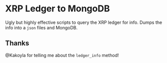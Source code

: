 # XRP Ledger to MongoDB

Ugly but highly effective scripts to query the XRP ledger for info. Dumps the info into a `json` files and MongoDB.

## Thanks

@Kakoyla for telling me about the `ledger_info` method! 
